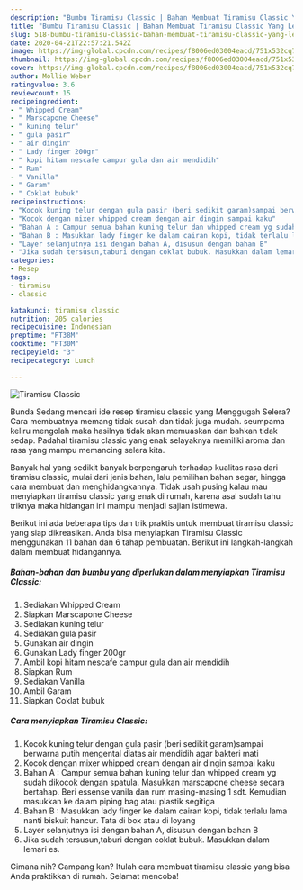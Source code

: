 ```yaml
---
description: "Bumbu Tiramisu Classic | Bahan Membuat Tiramisu Classic Yang Lezat"
title: "Bumbu Tiramisu Classic | Bahan Membuat Tiramisu Classic Yang Lezat"
slug: 518-bumbu-tiramisu-classic-bahan-membuat-tiramisu-classic-yang-lezat
date: 2020-04-21T22:57:21.542Z
image: https://img-global.cpcdn.com/recipes/f8006ed03004eacd/751x532cq70/tiramisu-classic-foto-resep-utama.jpg
thumbnail: https://img-global.cpcdn.com/recipes/f8006ed03004eacd/751x532cq70/tiramisu-classic-foto-resep-utama.jpg
cover: https://img-global.cpcdn.com/recipes/f8006ed03004eacd/751x532cq70/tiramisu-classic-foto-resep-utama.jpg
author: Mollie Weber
ratingvalue: 3.6
reviewcount: 15
recipeingredient:
- " Whipped Cream"
- " Marscapone Cheese"
- " kuning telur"
- " gula pasir"
- " air dingin"
- " Lady finger 200gr"
- " kopi hitam nescafe campur gula dan air mendidih"
- " Rum"
- " Vanilla"
- " Garam"
- " Coklat bubuk"
recipeinstructions:
- "Kocok kuning telur dengan gula pasir (beri sedikit garam)sampai berwarna putih mengental diatas air mendidih agar bakteri mati"
- "Kocok dengan mixer whipped cream dengan air dingin sampai kaku"
- "Bahan A : Campur semua bahan kuning telur dan whipped cream yg sudah dikocok dengan spatula. Masukkan marscapone cheese secara bertahap. Beri essense vanila dan rum masing-masing 1 sdt. Kemudian masukkan ke dalam piping bag atau plastik segitiga"
- "Bahan B : Masukkan lady finger ke dalam cairan kopi, tidak terlalu lama nanti biskuit hancur. Tata di box atau di loyang"
- "Layer selanjutnya isi dengan bahan A, disusun dengan bahan B"
- "Jika sudah tersusun,taburi dengan coklat bubuk. Masukkan dalam lemari es."
categories:
- Resep
tags:
- tiramisu
- classic

katakunci: tiramisu classic 
nutrition: 205 calories
recipecuisine: Indonesian
preptime: "PT38M"
cooktime: "PT30M"
recipeyield: "3"
recipecategory: Lunch

---
```



![Tiramisu Classic](https://img-global.cpcdn.com/recipes/f8006ed03004eacd/751x532cq70/tiramisu-classic-foto-resep-utama.jpg)

Bunda Sedang mencari ide resep tiramisu classic yang Menggugah Selera? Cara membuatnya memang tidak susah dan tidak juga mudah. seumpama keliru mengolah maka hasilnya tidak akan memuaskan dan bahkan tidak sedap. Padahal tiramisu classic yang enak selayaknya memiliki aroma dan rasa yang mampu memancing selera kita.

Banyak hal yang sedikit banyak berpengaruh terhadap kualitas rasa dari tiramisu classic, mulai dari jenis bahan, lalu pemilihan bahan segar, hingga cara membuat dan menghidangkannya. Tidak usah pusing kalau mau menyiapkan tiramisu classic yang enak di rumah, karena asal sudah tahu triknya maka hidangan ini mampu menjadi sajian istimewa.




Berikut ini ada beberapa tips dan trik praktis untuk membuat tiramisu classic yang siap dikreasikan. Anda bisa menyiapkan Tiramisu Classic menggunakan 11 bahan dan 6 tahap pembuatan. Berikut ini langkah-langkah dalam membuat hidangannya.

<!--inarticleads1-->

##### Bahan-bahan dan bumbu yang diperlukan dalam menyiapkan Tiramisu Classic:

1. Sediakan  Whipped Cream
1. Siapkan  Marscapone Cheese
1. Sediakan  kuning telur
1. Sediakan  gula pasir
1. Gunakan  air dingin
1. Gunakan  Lady finger 200gr
1. Ambil  kopi hitam nescafe campur gula dan air mendidih
1. Siapkan  Rum
1. Sediakan  Vanilla
1. Ambil  Garam
1. Siapkan  Coklat bubuk




<!--inarticleads2-->

##### Cara menyiapkan Tiramisu Classic:

1. Kocok kuning telur dengan gula pasir (beri sedikit garam)sampai berwarna putih mengental diatas air mendidih agar bakteri mati
1. Kocok dengan mixer whipped cream dengan air dingin sampai kaku
1. Bahan A : Campur semua bahan kuning telur dan whipped cream yg sudah dikocok dengan spatula. Masukkan marscapone cheese secara bertahap. Beri essense vanila dan rum masing-masing 1 sdt. Kemudian masukkan ke dalam piping bag atau plastik segitiga
1. Bahan B : Masukkan lady finger ke dalam cairan kopi, tidak terlalu lama nanti biskuit hancur. Tata di box atau di loyang
1. Layer selanjutnya isi dengan bahan A, disusun dengan bahan B
1. Jika sudah tersusun,taburi dengan coklat bubuk. Masukkan dalam lemari es.




Gimana nih? Gampang kan? Itulah cara membuat tiramisu classic yang bisa Anda praktikkan di rumah. Selamat mencoba!
